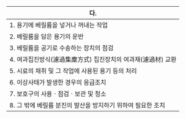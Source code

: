 | 다. |
| --- |
| 1. 용기에 베릴륨을 넣거나 꺼내는 작업 |
| 2. 베릴륨을 담은 용기의 운반 |
| 3. 베릴륨을 공기로 수송하는 장치의 점검 |
| 4. 여과집진방식(濾過集塵方式) 집진장치의 여과재(濾過材) 교환 |
| 5. 시료의 채취 및 그 작업에 사용된 용기 등의 처리 |
| 6. 이상사태가 발생한 경우의 응급조치 |
| 7. 보호구의 사용ㆍ점검ㆍ보관 및 청소 |
| 8. 그 밖에 베릴륨 분진의 발산을 방지하기 위하여 필요한 조치 |
